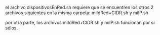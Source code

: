 el archivo dispositivosEnRed.sh
requiere que se encuentren los otros 2 archivos siguientes en la misma carpeta:
miIdRed+CIDR.sh y miIP.sh

por otra parte, los archivos miIdRed+CIDR.sh y miIP.sh 
funcionan por sí sólos.
